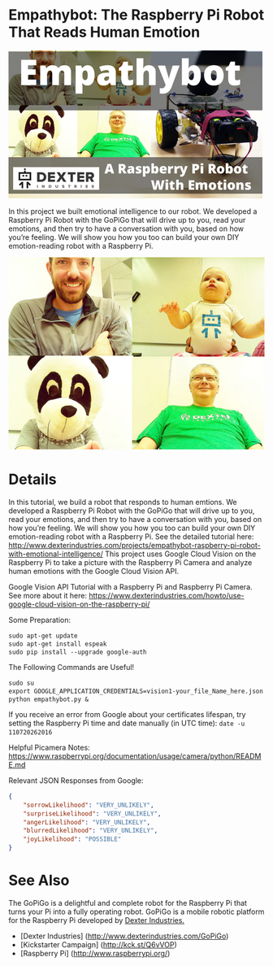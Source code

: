 # Empathybot: The Raspberry Pi Robot That Reads Human Emotion

![ GoPiGo ](https://github.com/DexterInd/GoPiGo/raw/master/Projects/Empathybot/Empathybot.jpg)

In this project we built emotional intelligence to our robot.  We developed a Raspberry Pi Robot with the GoPiGo that will drive up to you, read your emotions, and then try to have a conversation with you, based on how you’re feeling.  We will show you how you too can build your own DIY emotion-reading robot with a Raspberry Pi.

![ GoPiGo ](https://github.com/DexterInd/GoPiGo/raw/master/Projects/Empathybot/Emotions.jpg)

# Details

In this tutorial, we build a robot that responds to human emtions.  We developed a Raspberry Pi Robot with the GoPiGo that will drive up to you, read your emotions, and then try to have a conversation with you, based on how you’re feeling.  We will show you how you too can build your own DIY emotion-reading robot with a Raspberry Pi.
See the detailed tutorial here:  http://www.dexterindustries.com/projects/empathybot-raspberry-pi-robot-with-emotional-intelligence/
This project uses Google Cloud Vision on the Raspberry Pi to take a picture with the Raspberry Pi Camera and analyze human emotions with the Google Cloud Vision API.

Google Vision API Tutorial with a Raspberry Pi and Raspberry Pi Camera.  See more about it here:  https://www.dexterindustries.com/howto/use-google-cloud-vision-on-the-raspberry-pi/

Some Preparation:
```
sudo apt-get update
sudo apt-get install espeak
sudo pip install --upgrade google-auth
```

The Following Commands are Useful!
```
sudo su
export GOOGLE_APPLICATION_CREDENTIALS=vision1-your_file_Name_here.json
python empathybot.py &
```

If you receive an error from Google about your certificates lifespan, try setting the Raspberry Pi time and date manually (in UTC time): `date -u 110720262016`

Helpful Picamera Notes: https://www.raspberrypi.org/documentation/usage/camera/python/README.md

Relevant JSON Responses from Google:
```json
{
    "sorrowLikelihood": "VERY_UNLIKELY",
    "surpriseLikelihood": "VERY_UNLIKELY",
    "angerLikelihood": "VERY_UNLIKELY",
    "blurredLikelihood": "VERY_UNLIKELY",
    "joyLikelihood": "POSSIBLE"
}
```

# See Also

The GoPiGo is a delightful and complete robot for the Raspberry Pi that turns your Pi into a fully operating robot.  GoPiGo is a mobile robotic platform for the Raspberry Pi developed by [Dexter Industries.](http://www.dexterindustries.com/GoPiGo)  

- [Dexter Industries] (http://www.dexterindustries.com/GoPiGo)
- [Kickstarter Campaign] (http://kck.st/Q6vVOP)
- [Raspberry Pi] (http://www.raspberrypi.org/)